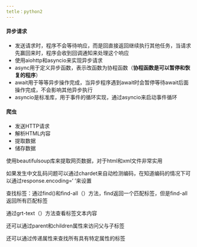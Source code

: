 ```yaml
---
tetle：python2
---
```


#### 异步请求

- 发送请求时，程序不会等待响应，而是回直接返回继续执行其他任务，当请求先赢回来时，程序会收到回调通知来处理这个响应
- 使用aiohttp和asyncio来实现异步请求
- async用于定义异步函数，表示改函数为协程函数（**协程函数是可以暂停和恢复的程序**）
- await用于等等异步操作完成，当异步程序遇到await时会暂停等待await后面操作完成，不会影响其他异步执行
- asyncio是标准库，用于事件的循环实现，通过asyncio来启动事件循环



#### 爬虫

- 发送HTTP请求
- 解析HTML内容
- 提取数据
- 储存数据

使用beautifulsoup库来提取网页数据，对于html和xml文件非常实用

如果发生中文乱码问题可以通过chardet来自动检测编码，在知道编码的情况下可以通过response.encoding=‘  ’来设置

查找标签：通过find()和find-all（）方法，find返回一个匹配标签，但是find-all返回所有匹配标签

通过grt-text（）方法查看标签文本内容

还可以通过parent和children属性来访问父与子标签

还可以通过传递属性来查找所有具有特定属性的标签